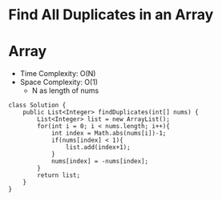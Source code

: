 # Find All Duplicates in an Array
# Array
* Time Complexity: O(N)
* Space Complexity: O(1)
	* N as length of nums
```
class Solution {
    public List<Integer> findDuplicates(int[] nums) {
        List<Integer> list = new ArrayList();
        for(int i = 0; i < nums.length; i++){
            int index = Math.abs(nums[i])-1;
            if(nums[index] < 1){
                list.add(index+1);
            }
            nums[index] = -nums[index];
        }
        return list;
    }
}
```